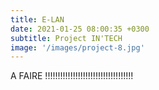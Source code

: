 ```yaml
---
title: E-LAN
date: 2021-01-25 08:00:35 +0300
subtitle: Project IN'TECH
image: '/images/project-8.jpg'
---
```


A FAIRE !!!!!!!!!!!!!!!!!!!!!!!!!!!!!!!!!!!